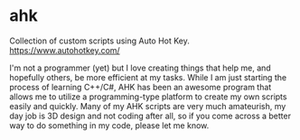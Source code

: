 # ahk
Collection of custom scripts using Auto Hot Key. 
https://www.autohotkey.com/

I'm not a programmer (yet) but I love creating things that help me, and hopefully others, be more efficient at my tasks. While I am just starting the process of learning C++/C#, AHK has been an awesome program that allows me to utilize a programming-type platform to create my own scripts easily and quickly.
Many of my AHK scripts are very much amateurish, my day job is 3D design and not coding after all, so if you come across a better way to do something in my code, please let me know.

